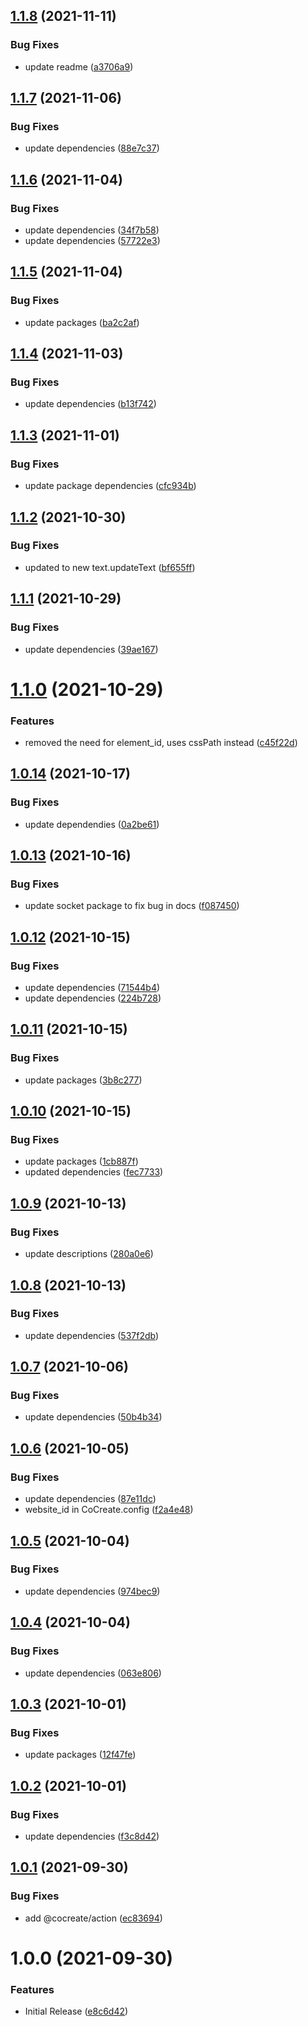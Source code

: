 ## [1.1.8](https://github.com/CoCreate-app/CoCreate-rich-text/compare/v1.1.7...v1.1.8) (2021-11-11)


### Bug Fixes

* update readme ([a3706a9](https://github.com/CoCreate-app/CoCreate-rich-text/commit/a3706a9a5b2937af834db2cf4f6efbff8dbcd0dc))

## [1.1.7](https://github.com/CoCreate-app/CoCreate-rich-text/compare/v1.1.6...v1.1.7) (2021-11-06)


### Bug Fixes

* update dependencies ([88e7c37](https://github.com/CoCreate-app/CoCreate-rich-text/commit/88e7c37cf75a3274d84a6afa03d2fda205ca4f57))

## [1.1.6](https://github.com/CoCreate-app/CoCreate-rich-text/compare/v1.1.5...v1.1.6) (2021-11-04)


### Bug Fixes

* update dependencies ([34f7b58](https://github.com/CoCreate-app/CoCreate-rich-text/commit/34f7b58418e1748ce2ccade2a2f20aebaeab9d64))
* update dependencies ([57722e3](https://github.com/CoCreate-app/CoCreate-rich-text/commit/57722e3b4f9cdb1bd346db5636a3533b4ae763b8))

## [1.1.5](https://github.com/CoCreate-app/CoCreate-rich-text/compare/v1.1.4...v1.1.5) (2021-11-04)


### Bug Fixes

* update packages ([ba2c2af](https://github.com/CoCreate-app/CoCreate-rich-text/commit/ba2c2af56f23e97a2ed25b84bfdbdd29850ad75b))

## [1.1.4](https://github.com/CoCreate-app/CoCreate-rich-text/compare/v1.1.3...v1.1.4) (2021-11-03)


### Bug Fixes

* update dependencies ([b13f742](https://github.com/CoCreate-app/CoCreate-rich-text/commit/b13f7424bc08f325accc458c3fcdb3d0b2e0ebb8))

## [1.1.3](https://github.com/CoCreate-app/CoCreate-rich-text/compare/v1.1.2...v1.1.3) (2021-11-01)


### Bug Fixes

* update package dependencies ([cfc934b](https://github.com/CoCreate-app/CoCreate-rich-text/commit/cfc934bca236ce0dbab0538391eabe94f97c705f))

## [1.1.2](https://github.com/CoCreate-app/CoCreate-rich-text/compare/v1.1.1...v1.1.2) (2021-10-30)


### Bug Fixes

* updated to new text.updateText ([bf655ff](https://github.com/CoCreate-app/CoCreate-rich-text/commit/bf655ff40467d6377235871afc6993068ed8cfb1))

## [1.1.1](https://github.com/CoCreate-app/CoCreate-rich-text/compare/v1.1.0...v1.1.1) (2021-10-29)


### Bug Fixes

* update dependencies ([39ae167](https://github.com/CoCreate-app/CoCreate-rich-text/commit/39ae167e8c5eeff6d708a4ecaeb60b4d6aa62f7d))

# [1.1.0](https://github.com/CoCreate-app/CoCreate-rich-text/compare/v1.0.14...v1.1.0) (2021-10-29)


### Features

* removed the need for element_id, uses cssPath instead ([c45f22d](https://github.com/CoCreate-app/CoCreate-rich-text/commit/c45f22d7594219ee170746c6a22f26d6f203d099))

## [1.0.14](https://github.com/CoCreate-app/CoCreate-rich-text/compare/v1.0.13...v1.0.14) (2021-10-17)


### Bug Fixes

* update dependendies ([0a2be61](https://github.com/CoCreate-app/CoCreate-rich-text/commit/0a2be61c9ee4240d3a0fa16687031217b7fe2cd1))

## [1.0.13](https://github.com/CoCreate-app/CoCreate-rich-text/compare/v1.0.12...v1.0.13) (2021-10-16)


### Bug Fixes

* update socket package to fix bug in docs ([f087450](https://github.com/CoCreate-app/CoCreate-rich-text/commit/f08745069ffa930e1a3ed53762a07cf21243a12e))

## [1.0.12](https://github.com/CoCreate-app/CoCreate-rich-text/compare/v1.0.11...v1.0.12) (2021-10-15)


### Bug Fixes

* update dependencies ([71544b4](https://github.com/CoCreate-app/CoCreate-rich-text/commit/71544b45cdbb4fadec0ecaf75ad033df670433f5))
* update dependencies ([224b728](https://github.com/CoCreate-app/CoCreate-rich-text/commit/224b728fc9bed8f91e2cb7039aa5b507710db92c))

## [1.0.11](https://github.com/CoCreate-app/CoCreate-rich-text/compare/v1.0.10...v1.0.11) (2021-10-15)


### Bug Fixes

* update packages ([3b8c277](https://github.com/CoCreate-app/CoCreate-rich-text/commit/3b8c27758cc07efe9ef22031f36be47e88d4a133))

## [1.0.10](https://github.com/CoCreate-app/CoCreate-rich-text/compare/v1.0.9...v1.0.10) (2021-10-15)


### Bug Fixes

* update packages ([1cb887f](https://github.com/CoCreate-app/CoCreate-rich-text/commit/1cb887fc235226d532d9cf68a63fe079676dae51))
* updated dependencies ([fec7733](https://github.com/CoCreate-app/CoCreate-rich-text/commit/fec77339921facaa0db121f6515103e88634d969))

## [1.0.9](https://github.com/CoCreate-app/CoCreate-rich-text/compare/v1.0.8...v1.0.9) (2021-10-13)


### Bug Fixes

* update descriptions ([280a0e6](https://github.com/CoCreate-app/CoCreate-rich-text/commit/280a0e657d027ebc93a2dbf6743ee765ca1d57c2))

## [1.0.8](https://github.com/CoCreate-app/CoCreate-rich-text/compare/v1.0.7...v1.0.8) (2021-10-13)


### Bug Fixes

* update dependencies ([537f2db](https://github.com/CoCreate-app/CoCreate-rich-text/commit/537f2db007f052273b8c813cda4c4efc69e2a412))

## [1.0.7](https://github.com/CoCreate-app/CoCreate-rich-text/compare/v1.0.6...v1.0.7) (2021-10-06)


### Bug Fixes

* update dependencies ([50b4b34](https://github.com/CoCreate-app/CoCreate-rich-text/commit/50b4b34211db8ae9dfca0e1198a074b3d269736b))

## [1.0.6](https://github.com/CoCreate-app/CoCreate-rich-text/compare/v1.0.5...v1.0.6) (2021-10-05)


### Bug Fixes

* update dependencies ([87e11dc](https://github.com/CoCreate-app/CoCreate-rich-text/commit/87e11dcf4c2b2907624bb4f0a90ab450741971e9))
* website_id in CoCreate.config ([f2a4e48](https://github.com/CoCreate-app/CoCreate-rich-text/commit/f2a4e48fed4a0977562cfbdadc8b9a70d4020dd1))

## [1.0.5](https://github.com/CoCreate-app/CoCreate-rich-text/compare/v1.0.4...v1.0.5) (2021-10-04)


### Bug Fixes

* update dependencies ([974bec9](https://github.com/CoCreate-app/CoCreate-rich-text/commit/974bec9917e16708ae5ade7d2fbcefc587d0ca82))

## [1.0.4](https://github.com/CoCreate-app/CoCreate-rich-text/compare/v1.0.3...v1.0.4) (2021-10-04)


### Bug Fixes

* update dependencies ([063e806](https://github.com/CoCreate-app/CoCreate-rich-text/commit/063e806048285915fbbc87c47b733444914700b1))

## [1.0.3](https://github.com/CoCreate-app/CoCreate-rich-text/compare/v1.0.2...v1.0.3) (2021-10-01)


### Bug Fixes

* update packages ([12f47fe](https://github.com/CoCreate-app/CoCreate-rich-text/commit/12f47fec3a9ebb91574c5cfe7972f42aa38dc3cc))

## [1.0.2](https://github.com/CoCreate-app/CoCreate-rich-text/compare/v1.0.1...v1.0.2) (2021-10-01)


### Bug Fixes

* update dependencies ([f3c8d42](https://github.com/CoCreate-app/CoCreate-rich-text/commit/f3c8d426d3c8fdbf3c4e0e12a1420fc98189a70c))

## [1.0.1](https://github.com/CoCreate-app/CoCreate-rich-text/compare/v1.0.0...v1.0.1) (2021-09-30)


### Bug Fixes

* add @cocreate/action ([ec83694](https://github.com/CoCreate-app/CoCreate-rich-text/commit/ec836949bb625e6d51911d78f2b572f58b155ef3))

# 1.0.0 (2021-09-30)


### Features

* Initial Release ([e8c6d42](https://github.com/CoCreate-app/CoCreate-rich-text/commit/e8c6d420c0317dd61085ec02ec9cea39ed984be2))
